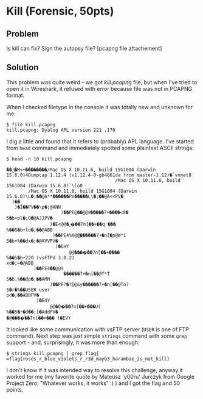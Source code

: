 # Kill (Forensic, 50pts)

## Problem

Is kill can fix? Sign the autopsy file? [pcapng file attachement]

## Solution

This problem was quite weird - we got _kill.pcapng_ file, but when I've tried to open it in Wireshark, it refused with error because file was not in PCAPNG format.

When I checked filetype in the console it was totally new and unknown for me:

```
$ file kill.pcapng
kill.pcapng: Dyalog APL version 221 .170
```

I dig a little and found that it refers to (probably) APL language. I've started from ```head``` command and immediately spotted some plaintext ASCII strings:

```
$ head -n 10 kill.pcapng

��ݪ�M<+��������/Mac OS X 10.11.6, build 15G1004 (Darwin 15.6.0)4Dumpcap 1.12.4 (v1.12.4-0-gb4861da from master-1.12)�`vmnet8
                                        /Mac OS X 10.11.6, build 15G1004 (Darwin 15.6.0)`\lo0
        /Mac OS X 10.11.6, build 15G1004 (Darwin 15.6.0)\L�;��@A**������PV�����L\�;��@A<<PV�
  )��
   )�Ĭ��PV��\p�;݆@ANN
                    )��PE@��@@#ͬ�����7+����<8�
5�b+pl�;Q�@AJJPV�
                )�E<@@�ˬ�ͬ��7n[��+��q ���
%��5�b+ld�;��@ABB
                 )��PE4%K@@҈������7+�n[�ր@W*i
5�b+%��dx�;�@AVVPV�
                  )�EHY
                       @@����ͬ��7n[��+����
%��5�b+220 (vsFTPd 3.0.2)
xd�;=�@ABB
          )��PE4��@@9
                     ������7+�n[��@T*T
5�b.%��dp�;��AMM
                )��PE?�?@@&y������7+�n[��@To?
5�r�%��USER user
pd�;��ABBPV�
           )�E4Y
                @@�Ǭ�ͬ��7n[��+���U(
%��5�r�d��;[�AddPV�
�@����ͬ��7n[��+��� )�EVY
```
It looked like some communication with vsFTP server (```USER``` is one of FTP command).
Next step was just simple ```strings``` command with some ```grep``` support - and, surprisingly, it was more than enough:


```
$ strings kill.pcapng | grep flag{
=flag{roses_r_blue_violets_r_r3d_mayb3_harambae_is_not_kill}
```

I don't know if it was intended way to resolve this challenge, anyway it worked for me (my favorite quote by Mateusz 'y00ru' Jurczyk from Google Project Zero: "Whatever works, it works" :) ) and I got the flag and 50 points.

